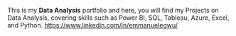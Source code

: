 This is my **Data Analysis** portfolio and here, you will find my Projects on Data Analysis, covering skills such as Power BI, SQL, Tableau, Azure, Excel, and Python.
https://www.linkedin.com/in/emmanuelegwu/
